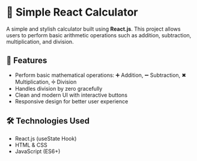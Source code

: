 # 🧮 Simple React Calculator

A simple and stylish calculator built using **React.js**. This project allows users to perform basic arithmetic operations such as addition, subtraction, multiplication, and division.

## 🚀 Features
- Perform basic mathematical operations: ➕ Addition, ➖ Subtraction, ✖ Multiplication, ➗ Division
- Handles division by zero gracefully
- Clean and modern UI with interactive buttons
- Responsive design for better user experience

## 🛠️ Technologies Used
- React.js (useState Hook)
- HTML & CSS
- JavaScript (ES6+)
